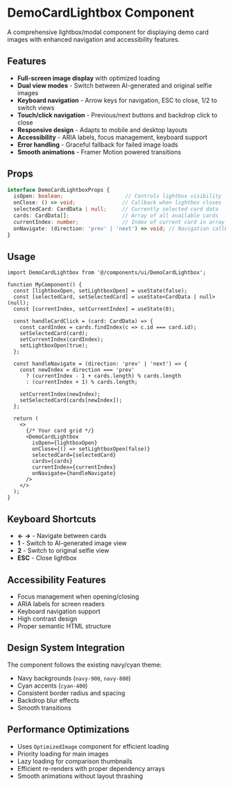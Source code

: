 # DemoCardLightbox Component

A comprehensive lightbox/modal component for displaying demo card images with enhanced navigation and accessibility features.

## Features

- **Full-screen image display** with optimized loading
- **Dual view modes** - Switch between AI-generated and original selfie images
- **Keyboard navigation** - Arrow keys for navigation, ESC to close, 1/2 to switch views
- **Touch/click navigation** - Previous/next buttons and backdrop click to close
- **Responsive design** - Adapts to mobile and desktop layouts
- **Accessibility** - ARIA labels, focus management, keyboard support
- **Error handling** - Graceful fallback for failed image loads
- **Smooth animations** - Framer Motion powered transitions

## Props

```typescript
interface DemoCardLightboxProps {
  isOpen: boolean;                    // Controls lightbox visibility
  onClose: () => void;               // Callback when lightbox closes
  selectedCard: CardData | null;     // Currently selected card data
  cards: CardData[];                 // Array of all available cards
  currentIndex: number;              // Index of current card in array
  onNavigate: (direction: 'prev' | 'next') => void; // Navigation callback
}
```

## Usage

```tsx
import DemoCardLightbox from '@/components/ui/DemoCardLightbox';

function MyComponent() {
  const [lightboxOpen, setLightboxOpen] = useState(false);
  const [selectedCard, setSelectedCard] = useState<CardData | null>(null);
  const [currentIndex, setCurrentIndex] = useState(0);

  const handleCardClick = (card: CardData) => {
    const cardIndex = cards.findIndex(c => c.id === card.id);
    setSelectedCard(card);
    setCurrentIndex(cardIndex);
    setLightboxOpen(true);
  };

  const handleNavigate = (direction: 'prev' | 'next') => {
    const newIndex = direction === 'prev' 
      ? (currentIndex - 1 + cards.length) % cards.length
      : (currentIndex + 1) % cards.length;
    
    setCurrentIndex(newIndex);
    setSelectedCard(cards[newIndex]);
  };

  return (
    <>
      {/* Your card grid */}
      <DemoCardLightbox
        isOpen={lightboxOpen}
        onClose={() => setLightboxOpen(false)}
        selectedCard={selectedCard}
        cards={cards}
        currentIndex={currentIndex}
        onNavigate={handleNavigate}
      />
    </>
  );
}
```

## Keyboard Shortcuts

- **← →** - Navigate between cards
- **1** - Switch to AI-generated image view
- **2** - Switch to original selfie view
- **ESC** - Close lightbox

## Accessibility Features

- Focus management when opening/closing
- ARIA labels for screen readers
- Keyboard navigation support
- High contrast design
- Proper semantic HTML structure

## Design System Integration

The component follows the existing navy/cyan theme:
- Navy backgrounds (`navy-900`, `navy-800`)
- Cyan accents (`cyan-400`)
- Consistent border radius and spacing
- Backdrop blur effects
- Smooth transitions

## Performance Optimizations

- Uses `OptimizedImage` component for efficient loading
- Priority loading for main images
- Lazy loading for comparison thumbnails
- Efficient re-renders with proper dependency arrays
- Smooth animations without layout thrashing
